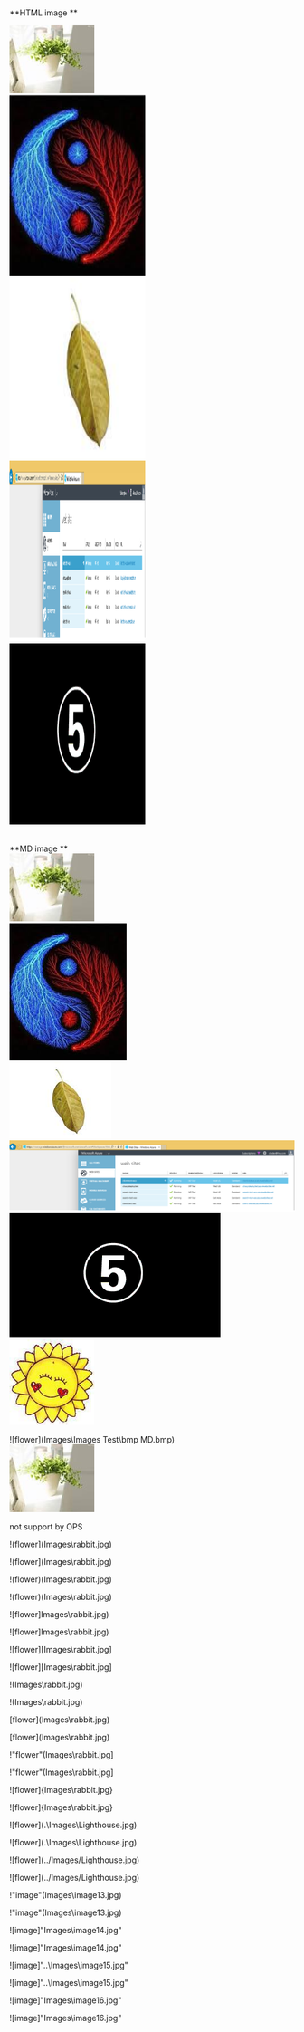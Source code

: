 
<br>**HTML image ** <br>

<img src="Images\flower.jpg" alt="Flower"><br>
<img src="Images\bmp.bmp" alt="bmp"  height="320" width="240"><br>
<img src="Images\jpg.jpg" alt="jpg"  height="320" width="240"><br>
<img src="Images\png.png" alt="png"  height="320" width="240"><br>
<img src="Images\gif.gif" alt="gif"  height="320" width="240"><br>



<br>**MD image ** <br>
![flower](Images\image11.jpg)<br>
![flower](Images\bmp_MD.bmp)<br>
![flower](Images\jpg_MD.jpg)<br>
![flower](Images\png_MD.png)<br>
![flower](Images\gif_MD.gif)<br>
![flower](Images\image12.jpg "Pot culture")

![flower](Images\Images Test\bmp MD.bmp)<br>
<img src="Images\Images Test\flower 1.jpg" alt="Flower"><br>

<p>not support by OPS</p>

<p>!(flower](Images\rabbit.jpg)</p>
!(flower](Images\rabbit.jpg)<br>

<p>!(flower)(Images\rabbit.jpg)</p>
!(flower)(Images\rabbit.jpg)<br>

<p>![flower]Images\rabbit.jpg)</p>
![flower]Images\rabbit.jpg)<br>

<p>![flower][Images\rabbit.jpg]</p>
![flower][Images\rabbit.jpg]<br>

<p>!(Images\rabbit.jpg)</p>
!(Images\rabbit.jpg)<br>

<p>[flower](Images\rabbit.jpg)</p>
[flower](Images\rabbit.jpg)<br>

<p>!"flower"(Images\rabbit.jpg]</p>
!"flower"(Images\rabbit.jpg]<br>

<p>![flower]{Images\rabbit.jpg}</p>
![flower]{Images\rabbit.jpg}<br>

<p>![flower](.\Images\Lighthouse.jpg)</p>
![flower](.\Images\Lighthouse.jpg)<br>

<p>![flower](../Images/Lighthouse.jpg)</p>
![flower](../Images/Lighthouse.jpg)<br>

<p>!"image"(Images\image13.jpg)</p>
!"image"(Images\image13.jpg)<br>

<p>![image]"Images\image14.jpg"</p>
![image]"Images\image14.jpg"<br>

<p>![image]"..\Images\image15.jpg"</p>
![image]"..\Images\image15.jpg"<br>

<p>![image]"Images\image16.jpg"</p>
![image]"Images\image16.jpg"<br>

